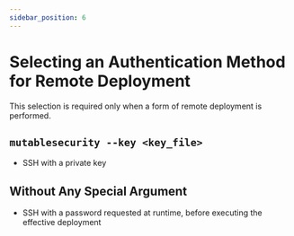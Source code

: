 ```yaml
---
sidebar_position: 6
---
```


# Selecting an Authentication Method for Remote Deployment

This selection is required only when a form of remote deployment is performed.

## `mutablesecurity --key <key_file>`

- SSH with a private key

## Without Any Special Argument

- SSH with a password requested at runtime, before executing the effective deployment